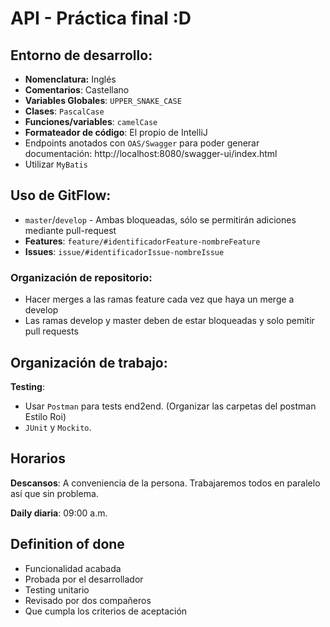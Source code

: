 # API - Práctica final :D

## **Entorno de desarrollo:**

- **Nomenclatura:** Inglés
- **Comentarios**: Castellano
- **Variables Globales**: ``UPPER_SNAKE_CASE``
- **Clases**: ``PascalCase``
- **Funciones/variables**: ``camelCase``
- **Formateador de código**: El propio de IntelliJ
- Endpoints anotados con ``OAS/Swagger`` para poder generar documentación: http://localhost:8080/swagger-ui/index.html
- Utilizar ``MyBatis``

## **Uso de GitFlow**:

- ``master``/``develop`` - Ambas bloqueadas, sólo se permitirán adiciones mediante pull-request
- **Features**: ``feature/#identificadorFeature-nombreFeature``
- **Issues**: ``issue/#identificadorIssue-nombreIssue``

### **Organización de repositorio:**

- Hacer merges a las ramas feature cada vez que haya un merge a develop
- Las ramas develop y master deben de estar bloqueadas y solo pemitir pull requests

## **Organización de trabajo**:

**Testing**:

- Usar ``Postman`` para tests end2end. (Organizar las carpetas del postman Estilo Roi)
- ``JUnit`` y ``Mockito``.

## **Horarios**

**Descansos**: A conveniencia de la persona. Trabajaremos todos en paralelo así que sin problema.

**Daily diaria**: 09:00 a.m.

## **Definition of done**

- Funcionalidad acabada
- Probada por el desarrollador
- Testing unitario
- Revisado por dos compañeros
- Que cumpla los criterios de aceptación